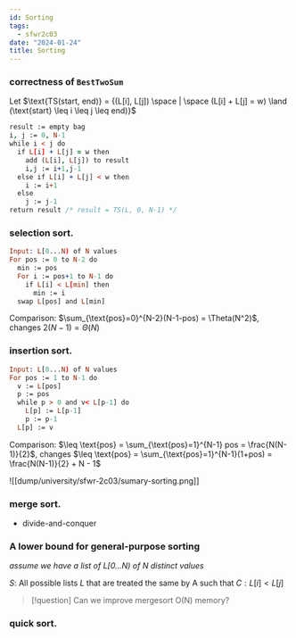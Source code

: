 ```yaml
---
id: Sorting
tags:
  - sfwr2c03
date: "2024-01-24"
title: Sorting
---
```


### correctness of `BestTwoSum`

Let $\text{TS(start, end)} = {(L[i], L[j]) \space | \space (L[i] + L[j] = w) \land (\text{start} \leq i \leq j \leq end)}$

```prolog
result := empty bag
i, j := 0, N-1
while i < j do
  if L[i] + L[j] = w then
    add (L[i], L[j]) to result
    i,j := i+1,j-1
  else if L[i] + L[j] < w then
    i := i+1
  else
    j := j-1
return result /* result = TS(L, 0, N-1) */
```

### selection sort.
```prolog
Input: L[0...N) of N values
For pos := 0 to N-2 do
  min := pos
  For i := pos+1 to N-1 do
    if L[i] < L[min] then
      min := i
  swap L[pos] and L[min]
```
Comparison: $\sum_{\text{pos}=0}^{N-2}(N-1-pos) = \Theta(N^2)$, changes $2(N-1) = \Theta(N)$

### insertion sort.
```prolog
Input: L[0...N) of N values
For pos := 1 to N-1 do
  v := L[pos]
  p := pos
  while p > 0 and v< L[p-1] do
    L[p] := L[p-1]
    p := p-1
  L[p] := v
```

Comparison: $\leq \text{pos} = \sum_{\text{pos}=1}^{N-1} pos = \frac{N(N-1)}{2}$, changes $\leq \text{pos} = \sum_{\text{pos}=1}^{N-1}(1+pos) = \frac{N(N-1)}{2} + N - 1$

![[dump/university/sfwr-2c03/sumary-sorting.png]]

### merge sort.
- divide-and-conquer

### A lower bound for general-purpose sorting
_assume we have a list of $L \lbrack 0 \dots N)$ of $N$ distinct values_

$S$: All possible lists $L$ that are treated the same by A such that $C: L[i] < L[j]$

> [!question]
> Can we improve mergesort O(N) memory?

### quick sort.